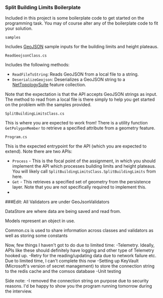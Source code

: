 ### Split Building Limits Boilerplate

Included in this project is some boilerplate code to get started on the programming task. You may of course alter any of the boilerplate code to fit your solution.

`samples` 

Includes [GeoJSON](https://en.wikipedia.org/wiki/GeoJSON) sample inputs for the building limits and height plateaus.

`ReadGeojsonClass.cs`

Includes the following methods:
- `ReadFileToString`: Reads GeoJSON from a local file to a string.
- `DeserializeGeojson`: Deserializes a GeoJSON string to a [NetTopologySuite](https://github.com/NetTopologySuite/NetTopologySuite) feature collection.

Note that the expectation is that the API accepts GeoJSON strings as input. The method to read from a local file is there simply to help you get started on the problem with the samples provided. 

`SplitBuildingLimitsClass.cs`

This is where you are expected to work from! There is a utility function `GetPolygonMember` to retrieve a specified 
attribute from a geometry feature. 

`Program.cs`

This is the expected entrypoint for the API (which you are expected to extend). Note there are two APIs:
- `Process` - This is the focal point of the assignment, in which you should implement the API which processes 
building limits and height plateaus. You will likely call `SplitBuildingLimitsClass.SplitBuildingLimits` from here.
- `Get` - This retrieves a specified set of geometry from the persistence layer. Note that you are not specifically required to implement this.
- 


###Edit:
All Validators are under GeoJsonValidators

DataStore are where data are being saved and read from.

Models represent an object in use.

Common.cs is used to share information across classes and validators as well as storing some constants

Now, few things I haven't got to do due to limited time:
-Telemetry. Ideally, APIs like these should definitely have logging and other type of Telemetry hooked up.
-Retry for the reading/updating data due to network failure etc. Due to limited time, I can't complete this now
-Setting up KeyVault (Microsoft's version of secret management) to store the connection string to the redis cache and the comsos database
-Unit testing


Side note:
-I removed the connection string on purpose due to security reasons. I'd be happy to show you the program running tomorrow during the interview.
